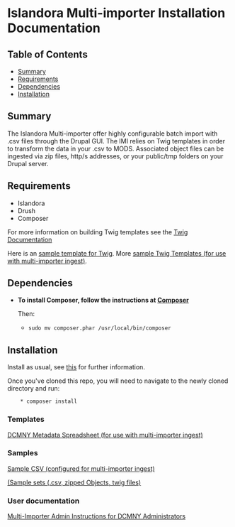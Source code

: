 # Islandora Multi-importer Installation Documentation

## Table of Contents

- [Summary](#summary)
- [Requirements](#requirements)
- [Dependencies](#dependencies)
- [Installation](#installation)


## Summary
The Islandora Multi-importer offer highly configurable batch import with .csv files through the Drupal GUI. The IMI relies on Twig templates in order to transform the data in your .csv to MODS. Associated object files can be ingested via zip files, http/s addresses, or your public/tmp folders on your Drupal server.

## Requirements

* Islandora
* Drush
* Composer

For more information on building Twig templates see the [Twig Documentation](http://twig.sensiolabs.org/documentation)

Here is an [sample template for Twig](/blob/installdoc/templates/base_mods_template.twig). More [sample Twig Templates (for use with multi-importer ingest)](https://github.com/mnylc/dcmny/tree/master/twig).

## Dependencies

  * **To install Composer, follow the instructions at [Composer](https://getcomposer.org/download/)**
  
    Then:

      * `sudo mv composer.phar /usr/local/bin/composer`

## Installation

Install as usual, see [this](https://www.drupal.org/docs/7/extending-drupal-7/installing-contributed-modules) for further information.

Once you've cloned this repo, you will need to navigate to the newly cloned directory 
and run:

        * composer install

### Templates

[DCMNY Metadata Spreadsheet (for use with multi-importer ingest)](https://docs.google.com/spreadsheets/d/1fL9oO_x35tUx3wKSZ4a848ravc4Oh1Wjk5ykU3H1Ti8/edit?usp=sharing)

### Samples

[Sample CSV (configured for multi-importer ingest)](https://drive.google.com/file/d/0BzuVASmQStk8dWJ6UGt6bmphcGs/view?usp=sharing)

[(Sample sets (.csv, zipped Objects, twig files)](/tree/installdoc/samples)

### User documentation

[Multi-Importer Admin Instructions for DCMNY Administrators](https://docs.google.com/document/d/18oB6sX-8s6sIScgUf7RbkFFlJ52Y9k_f9FcsaWvDJ7s/edit?usp=sharing)








